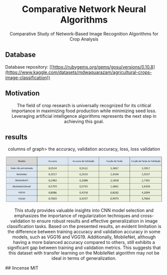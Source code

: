 <h1 align="center">
  Comparative Network Neural Algorithms 
</h1>

<p align="center">
Comparative Study of Network-Based Image Recognition Algorithms for Crop Analysis
</p>


## Database  
Database repository: [[https://rubygems.org/gems/gosu/versions/0.10.8](https://www.kaggle.com/datasets/mdwaquarazam/agricultural-crops-image-classification))

## Motivation  
<p align="center">
The field of crop research is universally recognized for its critical importance in maximizing food production while minimizing seed loss. Leveraging artificial intelligence algorithms represents the next step in achieving this goal.

</p>

## results 
<div align="center"><p >
columns of graph> the accuracy, validation accuracy, loss, loss validation
</p>
<img src="comp.PNG" width="800"/>
  
<p >

  
This study provides valuable insights into CNN model selection and emphasizes the importance of regularization techniques and cross-validation to ensure robust results and effective generalization in image classification tasks. Based on the presented results, an evident limitation is the difference between training accuracy and validation accuracy in some models, such as VGG16 and VGG19. Additionally, MobileNet, although having a more balanced accuracy compared to others, still exhibits a significant gap between training and validation metrics. This suggests that this dataset with transfer learning on the MobileNet algorithm may not be ideal in terms of generalization.
</p>


</div>
## lincense
MIT
